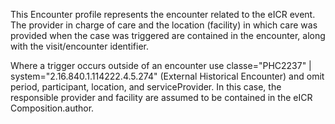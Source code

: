 This Encounter profile represents the encounter related to the eICR event. The provider in charge of care and the location (facility) in which care was provided when the case was triggered are contained in the encounter, along with the visit/encounter identifier.

Where a trigger occurs outside of an encounter use classe="PHC2237" \| system="2.16.840.1.114222.4.5.274" (External Historical Encounter) and omit period, participant, location, and serviceProvider. In this case, the responsible provider and facility are assumed to be contained in the eICR Composition.author.